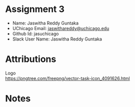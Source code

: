 # Assignment 3

- Name: Jaswitha Reddy Guntaka
- UChicago Email: jaswithareddy@uchicago.edu
- Github Id: jasuchicago
- Slack User Name: Jaswitha Reddy Guntaka

# Attributions

Logo <br>
https://pngtree.com/freepng/vector-task-icon_4091626.html<br>

# Notes
